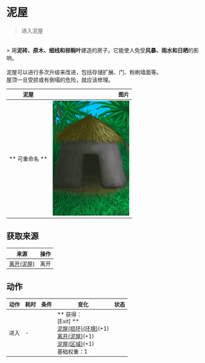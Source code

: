 # 泥屋  
> 进入泥屋  
<br>  
> 用<b>泥砖、原木、细线和棕榈叶</b>建造的房子。它能使人免受<b>风暴、雨水和日晒</b>的影响。<br><br>泥屋可以进行多次升级来改进，包括存储扩展、门、粉刷墙面等。<br>屋顶一旦受损或有倒塌的危险，就应该修理。  
  
  泥屋  |   图片   
 ----  |  ----:   
 ** 可重命名 **  |  <img decoding="async" src="Sprite/MudHut.png" href="a.md" style="max-width:300px;max-height:300px;">   
  
## 获取来源  
来源  |  操作  
----  |  ----  
[离开(泥屋)](MudHutExitRuins.md)  |  离开  
## 动作  
动作  |  耗时  |  条件  |  变化  |  状态  
----  |  ----  |  ----  |  ----  |  ----  
进入<br>  |  -  |    |  ** 获得： **<br>** [Exit] **<br>  [泥屋(损坏)(环境)](Env_MudHutRuins.md)(+1)<br>  [离开(泥屋)](MudHutExitRuins.md)(+1)<br>  [泥屋(区域)](MudHutRuins.md)(+1)<br>基础权重：1<br>  |    
